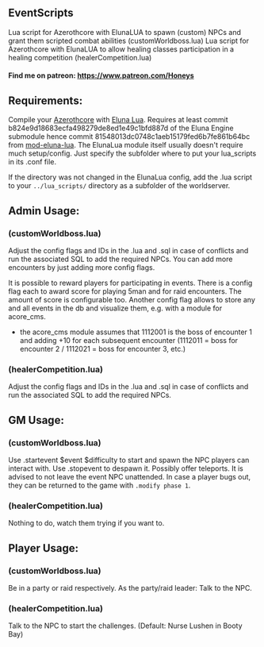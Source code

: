 ## EventScripts
Lua script for Azerothcore with ElunaLUA to spawn (custom) NPCs and grant them scripted combat abilities (customWorldboss.lua)
Lua script for Azerothcore with ElunaLUA to allow healing classes participation in a healing competition (healerCompetition.lua)

#### Find me on patreon: https://www.patreon.com/Honeys

## Requirements:
Compile your [Azerothcore](https://github.com/azerothcore/azerothcore-wotlk) with [Eluna Lua](https://www.azerothcore.org/catalogue-details.html?id=131435473).
Requires at least commit b824e9d18683ecfa498279de8ed1e49c1bfd887d of the Eluna Engine submodule hence commit 81548013dc0748c1aeb15179fed6b7fe861b64bc from [mod-eluna-lua](https://github.com/azerothcore/mod-eluna-lua-engine).
The ElunaLua module itself usually doesn't require much setup/config. Just specify the subfolder where to put your lua_scripts in its .conf file.

If the directory was not changed in the ElunaLua config, add the .lua script to your `../lua_scripts/` directory as a subfolder of the worldserver.

## Admin Usage:
### (customWorldboss.lua)
Adjust the config flags and IDs in the .lua and .sql in case of conflicts and run the associated SQL to add the required NPCs. You can add more encounters by just adding more config flags.

It is possible to reward players for participating in events. There is a config flag each to award score for playing 5man and for raid encounters. The amount of score is configurable too.
Another config flag allows to store any and all events in the db and visualize them, e.g. with a module for acore_cms.
-  the acore_cms module assumes that 1112001 is the boss of encounter 1 and adding +10 for each subsequent encounter (1112011 = boss for encounter 2 / 1112021 = boss for encounter 3, etc.)

### (healerCompetition.lua)
Adjust the config flags and IDs in the .lua and .sql in case of conflicts and run the associated SQL to add the required NPCs.

## GM Usage:
### (customWorldboss.lua)
Use .startevent $event $difficulty to start and spawn the NPC players can interact with. Use .stopevent to despawn it. Possibly offer teleports.
It is advised to not leave the event NPC unattended. In case a player bugs out, they can be returned to the game with `.modify phase 1`.

### (healerCompetition.lua)
Nothing to do, watch them trying if you want to.

## Player Usage:
### (customWorldboss.lua)
Be in a party or raid respectively. As the party/raid leader: Talk to the NPC. 

### (healerCompetition.lua)
Talk to the NPC to start the challenges. (Default: Nurse Lushen in Booty Bay)
